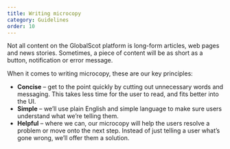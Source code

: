 ```yaml
---
title: Writing microcopy
category: Guidelines
order: 10
---
```


Not all content on the GlobalScot platform is long-form articles, web pages and news stories. Sometimes, a piece of content will be as short as a button, notification or error message.

When it comes to writing microcopy, these are our key principles:
* **Concise** – get to the point quickly by cutting out unnecessary words and messaging. This takes less time for the user to read, and fits better into the UI.
* **Simple** – we’ll use plain English and simple language to make sure users understand what we’re telling them.
* **Helpful** – where we can, our microcopy will help the users resolve a problem or move onto the next step. Instead of just telling a user what’s gone wrong, we’ll offer them a solution.
